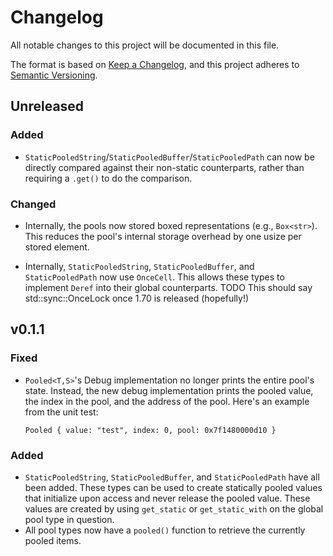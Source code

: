 # Changelog

All notable changes to this project will be documented in this file.

The format is based on [Keep a Changelog](https://keepachangelog.com/en/1.0.0/),
and this project adheres to [Semantic Versioning](https://semver.org/spec/v2.0.0.html).

## Unreleased

### Added

- `StaticPooledString`/`StaticPooledBuffer`/`StaticPooledPath` can now be
  directly compared against their non-static counterparts, rather than requiring
  a `.get()` to do the comparison.

### Changed

- Internally, the pools now stored boxed representations (e.g., `Box<str>`).
  This reduces the pool's internal storage overhead by one usize per stored
  element.

- Internally, `StaticPooledString`, `StaticPooledBuffer`, and `StaticPooledPath`
  now use `OnceCell`. This allows these types to implement `Deref` into their
  global counterparts.
  TODO This should say std::sync::OnceLock once 1.70 is released (hopefully!)

## v0.1.1

### Fixed

- `Pooled<T,S>`'s Debug implementation no longer prints the entire pool's state.
  Instead, the new debug implementation prints the pooled value, the index in
  the pool, and the address of the pool. Here's an example from the unit test:

  `Pooled { value: "test", index: 0, pool: 0x7f1480000d10 }`

### Added

- `StaticPooledString`, `StaticPooledBuffer`, and `StaticPooledPath` have all
  been added. These types can be used to create statically pooled values that
  initialize upon access and never release the pooled value. These values are
  created by using `get_static` or `get_static_with` on the global pool type in
  question.
- All pool types now have a `pooled()` function to retrieve the currently pooled
  items.
